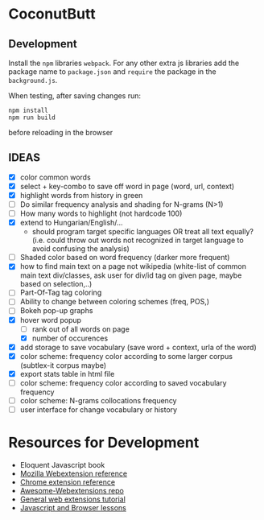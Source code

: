 # CoconutButt

## Development

Install the `npm` libraries `webpack`. For any other extra js libraries
add the package name to `package.json` and `require` the package in the
`background.js`.

When testing, after saving changes run:
```
npm install
npm run build
```
before reloading in the browser


## IDEAS

- [X] color common words
- [X] select + key-combo to save off word in page (word, url, context)
- [X] highlight words from history in green
- [ ] Do similar frequency analysis and shading for N-grams (N>1)
- [ ] How many words to highlight (not hardcode 100)
- [X] extend to Hungarian/English/...
  - should program target specific languages OR treat all text equally? (i.e. could throw out words not recognized in target language to avoid confusing the analysis)
- [ ] Shaded color based on word frequency (darker more frequent)
- [X] how to find main text on a page not wikipedia (white-list of common main text div/classes, ask user for div/id tag on given page, maybe based on selection,..)
- [ ] Part-Of-Tag tag coloring
- [ ] Ability to change between coloring schemes (freq, POS,)
- [ ] Bokeh pop-up graphs
- [X] hover word popup
    - [ ] rank out of all words on page
    - [X] number of occurences
- [X] add storage to save vocabulary (save word + context, urla of the word)
- [X] color scheme: frequency color according to some larger corpus (subtlex-it corpus maybe)
- [X] export stats table in html file
- [ ] color scheme: frequency color according to saved vocabulary frequency
- [ ] color scheme: N-grams collocations frequency
- [ ] user interface for change vocabulary or history

# Resources for Development

 - Eloquent Javascript book
 - [Mozilla Webextension reference](https://developer.mozilla.org/en-US/Add-ons/WebExtensions)
 - [Chrome extension reference](https://developer.chrome.com/extensions/devguide)
 - [Awesome-Webextensions repo](https://github.com/bfred-it/Awesome-WebExtensions#libraries-and-frameworks)
 - [General web extensions tutorial](https://blog.codeship.com/webextensions-101/)
 - [Javascript and Browser lessons](http://xahlee.info/js/js_dom_live_object.html)
